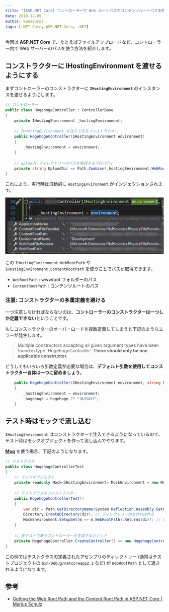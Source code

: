 ```yaml
---
title: "[ASP.NET Core] コントローラーで Web ルートパスやコンテンツルートパスを取得する"
date: 2018-12-05
author: kenzauros
tags: [.NET Core, ASP.NET Core, .NET]
---
```


今回は **ASP.NET Core** で、たとえばファイルアップロードなど、コントローラー内で Web サーバーのパスを使う方法を紹介します。

## コンストラクターに IHostingEnvironment を渡せるようにする

まずコントローラーのコンストラクターに **`IHostingEnvironment`** のインスタンスを渡せるようにします。

```cs
// コントローラー
public class HogehogeController : ControllerBase
{
    private IHostingEnvironment _hostingEnvironment;

    // IHostingEnvironment を注入できるコンストラクター
    public HogehogeController(IHostingEnvironment environment)
    {
        _hostingEnvironment = environment;
    }

    // uploads ディレクトリーのパスを取得するプロパティ
    private string UploadDir => Path.Combine(_hostingEnvironment.WebRootPath, "uploads");
}
```

これにより、実行時は自動的に `HostingEnvironment` がインジェクションされます。

![実行時にインジェクションされた HostingEnvironment](images/asp-net-core-get-root-paths-in-controllers-1.png)

この `IHostingEnvironment.WebRootPath` や `IHostingEnvironment.ContentRootPath` を使うことでパスが取得できます。

- `WebRootPath` : wwwroot フォルダーのパス
- `ContentRootPath` : コンテンツルートのパス

### 注意: コンストラクターの多重定義を避ける

一つ注意しなければならないのは、**コントローラーのコンストラクターは一つしか定義できない**ということです。

もしコンストラクターのオーバーロードを複数定義してしまうと下記のようなエラーが発生します。

> Multiple constructors accepting all given argument types have been found in type 'HogehogeController'.
> **There should only be one applicable constructor.**

どうしてもいろいろ引数定義が必要な場合は、**デフォルト引数を使用してコンストラクター自体は一つに留めましょう**。

```cs
    public HogehogeController(IHostingEnvironment environment, string hogehoge = null)
    {
        _hostingEnvironment = environment;
        _hogehoge = hogehoge ?? "ほげほげ";
    }
```

## テスト時はモックで流し込む

`IHostingEnvironment` はコンストラクターで注入できるようになっているので、テスト時はモックオブジェクトを作って流し込んでやります。

**[Moq](https://www.nuget.org/packages/moq/)** を使う場合、下記のようになります。

```cs
// テストクラス
public class HogehogeControllerTest
{
    // モックオブジェクト
    private readonly Mock<IHostingEnvironment> MockEnvironment = new Mock<IHostingEnvironment>();

    // テストクラスのコンストラクター
    public HogehogeControllerTest()
    {
        var dir = Path.GetDirectoryName(System.Reflection.Assembly.GetExecutingAssembly().Location); // dll のディレクトリーパス
        Directory.CreateDirectory(dir); // ディレクトリーがなければ作る
        MockEnvironment.SetupGet(m => m.WebRootPath).Returns(dir); // WebRootPath として dll のディレクトリーパスを返す
    }

    // 各テストで使うコントローラーを生成するメソッド
    private HogehogeController CreateController() => new HogehogeController(MockEnvironment);
}
```

この例ではテストクラスの定義されたアセンブリのディレクトリー (通常はテストプロジェクトの `bin/Debug/netcoreapp2.1` など) が `WebRootPath` として返されるようになります。

## 参考

- [Getting the Web Root Path and the Content Root Path in ASP.NET Core | Marius Schulz](https://blog.mariusschulz.com/2016/05/22/getting-the-web-root-path-and-the-content-root-path-in-asp-net-core)